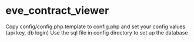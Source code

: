 # eve_contract_viewer
Copy config/config.php.template to config.php and set your config values (api key, db login)
Use the sql file in config directory to set up the database
